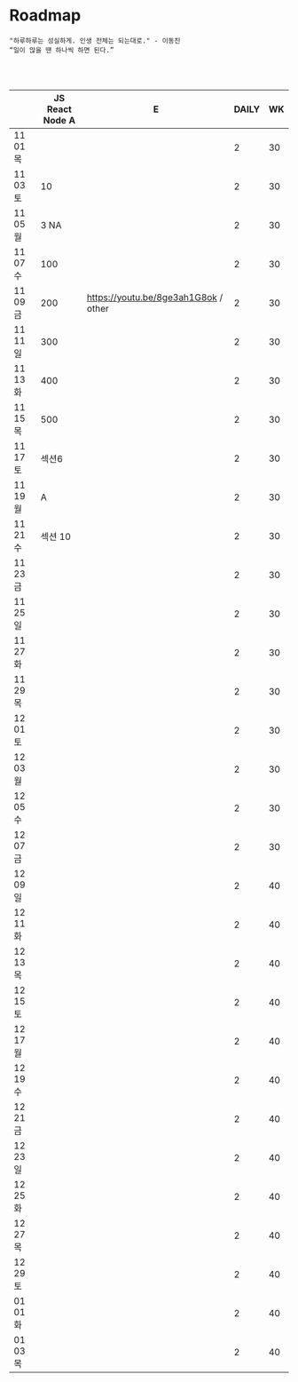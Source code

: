 # Roadmap

```
"하루하루는 성실하게. 인생 전체는 되는대로." - 이동진
“일이 많을 땐 하나씩 하면 된다.” 
```

<br><br>

|          | JS React Node A | E                                    | DAILY | WK   |
| -------- | --------------- | ------------------------------------ | ----- | ---- |
| 11 01 목 |                 |                                      | 2     | 30   |
| 11 03 토 | 10              |                                      | 2     | 30   |
| 11 05 월 | 3 NA            |                                      | 2     | 30   |
| 11 07 수 | 100             |                                      | 2     | 30   |
| 11 09 금 | 200             | https://youtu.be/8ge3ah1G8ok / other | 2     | 30   |
| 11 11 일 | 300             |                                      | 2     | 30   |
| 11 13 화 | 400             |                                      | 2     | 30   |
| 11 15 목 | 500             |                                      | 2     | 30   |
| 11 17 토 | 섹션6           |                                      | 2     | 30   |
| 11 19 월 | A               |                                      | 2     | 30   |
| 11 21 수 | 섹션 10         |                                      | 2     | 30   |
| 11 23 금 |                 |                                      | 2     | 30   |
| 11 25 일 |                 |                                      | 2     | 30   |
| 11 27 화 |                 |                                      | 2     | 30   |
| 11 29 목 |                 |                                      | 2     | 30   |
| 12 01 토 |                 |                                      | 2     | 30   |
| 12 03 월 |                 |                                      | 2     | 30   |
| 12 05 수 |                 |                                      | 2     | 30   |
| 12 07 금 |                 |                                      | 2     | 30   |
| 12 09 일 |                 |                                      | 2     | 40   |
| 12 11 화 |                 |                                      | 2     | 40   |
| 12 13 목 |                 |                                      | 2     | 40   |
| 12 15 토 |                 |                                      | 2     | 40   |
| 12 17 월 |                 |                                      | 2     | 40   |
| 12 19 수 |                 |                                      | 2     | 40   |
| 12 21 금 |                 |                                      | 2     | 40   |
| 12 23 일 |                 |                                      | 2     | 40   |
| 12 25 화 |                 |                                      | 2     | 40   |
| 12 27 목 |                 |                                      | 2     | 40   |
| 12 29 토 |                 |                                      | 2     | 40   |
| 01 01 화 |                 |                                      | 2     | 40   |
| 01 03 목 |                 |                                      | 2     | 40   |

<br><br>